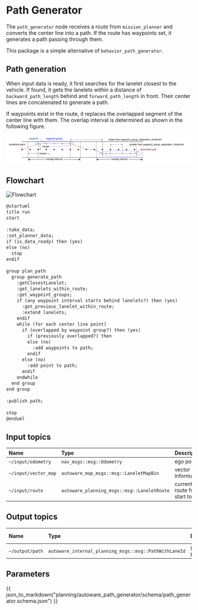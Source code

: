 # Path Generator

The `path_generator` node receives a route from `mission_planner` and converts the center line into a path.
If the route has waypoints set, it generates a path passing through them.

This package is a simple alternative of `behavior_path_generator`.

## Path generation

When input data is ready, it first searches for the lanelet closest to the vehicle.
If found, it gets the lanelets within a distance of `backward_path_length` behind and `forward_path_length` in front.
Their center lines are concatenated to generate a path.

If waypoints exist in the route, it replaces the overlapped segment of the center line with them.
The overlap interval is determined as shown in the following figure.

![waypoint_group_overlap_interval_determination](./media/waypoint_group_overlap_interval_determination.drawio.svg)

## Flowchart

![Flowchart](https://www.plantuml.com/plantuml/svg/RL91RiCW4BppYZqwNt0EZTHh_u0sOHAZKa2mJkhV5qDmN2cMB2spEyCCSCh2IUOVfyIA0wNPgmefDGf_GniMFgenGtHqx3tI4x9N6cok2vt0PZcGJF0qBCW71PT1Wmy7HPGbH0Llx5MfMmfpf5L9HvQfT1joGr5cGKU9nXlaquMCB5_iuI373TUk8La_h4pMww8XsFKVlCHWlUYgdbjdTSn-eTwayYFTsL5DdEcCecMeYt_yIqIqgSU4kmrpxZRUk2YJ-1Nir1fUZw5MZyawq70DYS2NYIvOtP2p7bJjjIsRxN17SXmZ39rt0MgwTpORg_jq2xq4dkFRuFwc-ZUoCTikcIJGUYqzMK_nbj_PbRfdxdcrgWUWQjc2g5UbnZYVdStJawxg6pgLWV9K_m00)

```plantuml
@startuml
title run
start

:take_data;
:set_planner_data;
if (is_data_ready) then (yes)
else (no)
  stop
endif

group plan_path
  group generate_path
    :getClosestLanelet;
    :get_lanelets_within_route;
    :get_waypoint_groups;
    if (any waypoint interval starts behind lanelets?) then (yes)
      :get_previous_lanelet_within_route;
      :extend lanelets;
    endif
    while (for each center line point)
      if (overlapped by waypoint group?) then (yes)
        if (previously overlapped?) then
        else (no)
          :add waypoints to path;
        endif
      else (no)
        :add point to path;
      endif
    endwhile
  end group
end group

:publish path;

stop
@enduml
```

## Input topics

| Name                 | Type                                        | Description                      |
| :------------------- | :------------------------------------------ | :------------------------------- |
| `~/input/odometry`   | `nav_msgs::msg::Odometry`                   | ego pose                         |
| `~/input/vector_map` | `autoware_map_msgs::msg::LaneletMapBin`     | vector map information           |
| `~/input/route`      | `autoware_planning_msgs::msg::LaneletRoute` | current route from start to goal |

## Output topics

| Name            | Type                                       | Description    | QoS Durability |
| :-------------- | :----------------------------------------- | :------------- | :------------- |
| `~/output/path` | `autoware_internal_planning_msgs::msg::PathWithLaneId` | generated path | `volatile`     |

## Parameters

{{ json_to_markdown("planning/autoware_path_generator/schema/path_generator.schema.json") }}
